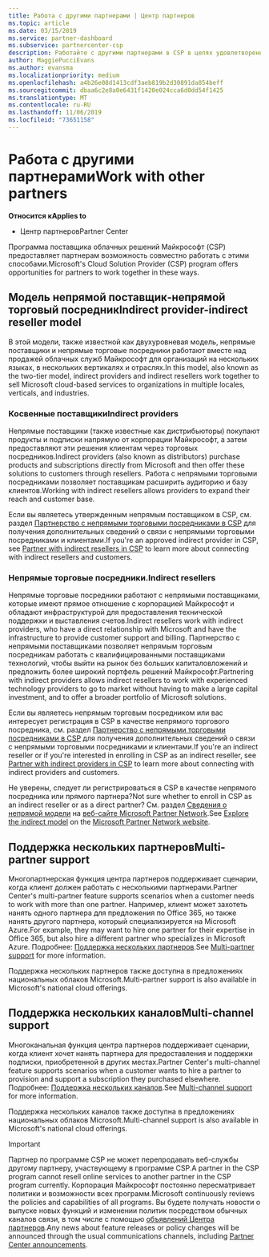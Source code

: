 ```yaml
---
title: Работа с другими партнерами | Центр партнеров
ms.topic: article
ms.date: 03/15/2019
ms.service: partner-dashboard
ms.subservice: partnercenter-csp
description: Работайте с другими партнерами в CSP в целях удовлетворения потребностей общих клиентов.
author: MaggiePucciEvans
ms.author: evansma
ms.localizationpriority: medium
ms.openlocfilehash: a4b26e08d1413cdf3aeb819b2d30891da854beff
ms.sourcegitcommit: dbaa6c2e8a0e6431f1420e024cca6d0dd54f1425
ms.translationtype: MT
ms.contentlocale: ru-RU
ms.lasthandoff: 11/06/2019
ms.locfileid: "73651158"
---
```

# <a name="work-with-other-partners"></a><span data-ttu-id="bc05d-103">Работа с другими партнерами</span><span class="sxs-lookup"><span data-stu-id="bc05d-103">Work with other partners</span></span>

<span data-ttu-id="bc05d-104">**Относится к**</span><span class="sxs-lookup"><span data-stu-id="bc05d-104">**Applies to**</span></span>

-  <span data-ttu-id="bc05d-105">Центр партнеров</span><span class="sxs-lookup"><span data-stu-id="bc05d-105">Partner Center</span></span>

<span data-ttu-id="bc05d-106">Программа поставщика облачных решений Майкрософт (CSP) предоставляет партнерам возможность совместно работать с этими способами.</span><span class="sxs-lookup"><span data-stu-id="bc05d-106">Microsoft's Cloud Solution Provider (CSP) program offers opportunities for partners to work together in these ways.</span></span>

## <a name="indirect-provider-indirect-reseller-model"></a><span data-ttu-id="bc05d-107">Модель непрямой поставщик‑непрямой торговый посредник</span><span class="sxs-lookup"><span data-stu-id="bc05d-107">Indirect provider-indirect reseller model</span></span>

<span data-ttu-id="bc05d-108">В этой модели, также известной как двухуровневая модель, непрямые поставщики и непрямые торговые посредники работают вместе над продажей облачных служб Майкрософт для организаций на нескольких языках, в нескольких вертикалях и отраслях.</span><span class="sxs-lookup"><span data-stu-id="bc05d-108">In this model, also known as the two-tier model, indirect providers and indirect resellers work together to sell Microsoft cloud-based services to organizations in multiple locales, verticals, and industries.</span></span> 

### <a name="indirect-providers"></a><span data-ttu-id="bc05d-109">Косвенные поставщики</span><span class="sxs-lookup"><span data-stu-id="bc05d-109">Indirect providers</span></span>

<span data-ttu-id="bc05d-110">Непрямые поставщики (также известные как дистрибьюторы) покупают продукты и подписки напрямую от корпорации Майкрософт, а затем предоставляют эти решения клиентам через торговых посредников.</span><span class="sxs-lookup"><span data-stu-id="bc05d-110">Indirect providers (also known as distributors) purchase products and subscriptions directly from Microsoft and then offer these solutions to customers through resellers.</span></span> <span data-ttu-id="bc05d-111">Работа с непрямыми торговыми посредниками позволяет поставщикам расширить аудиторию и базу клиентов.</span><span class="sxs-lookup"><span data-stu-id="bc05d-111">Working with indirect resellers allows providers to expand their reach and customer base.</span></span> 

<span data-ttu-id="bc05d-112">Если вы являетесь утвержденным непрямым поставщиком в CSP, см. раздел [Партнерство с непрямыми торговыми посредниками в CSP](indirect-provider-tasks-in-partner-center.md) для получения дополнительных сведений о связи с непрямыми торговыми посредниками и клиентами.</span><span class="sxs-lookup"><span data-stu-id="bc05d-112">If you're an approved indirect provider in CSP, see [Partner with indirect resellers in CSP](indirect-provider-tasks-in-partner-center.md) to learn more about connecting with indirect resellers and customers.</span></span> 

### <a name="indirect-resellers"></a><span data-ttu-id="bc05d-113">Непрямые торговые посредники.</span><span class="sxs-lookup"><span data-stu-id="bc05d-113">Indirect resellers</span></span> 

<span data-ttu-id="bc05d-114">Непрямые торговые посредники работают с непрямыми поставщиками, которые имеют прямое отношение с корпорацией Майкрософт и обладают инфраструктурой для предоставления технической поддержки и выставления счетов.</span><span class="sxs-lookup"><span data-stu-id="bc05d-114">Indirect resellers work with indirect providers, who have a direct relationship with Microsoft and have the infrastructure to provide customer support and billing.</span></span> <span data-ttu-id="bc05d-115">Партнерство с непрямыми поставщиками позволяет непрямым торговым посредникам работать с квалифицированными поставщиками технологий, чтобы выйти на рынок без больших капиталовложений и предложить более широкий портфель решений Майкрософт.</span><span class="sxs-lookup"><span data-stu-id="bc05d-115">Partnering with indirect providers allows indirect resellers to work with experienced technology providers to go to market without having to make a large capital investment, and to offer a broader portfolio of Microsoft solutions.</span></span> 

<span data-ttu-id="bc05d-116">Если вы являетесь непрямым торговым посредником или вас интересует регистрация в CSP в качестве непрямого торгового посредника, см. раздел [Партнерство с непрямыми торговыми посредниками в CSP](indirect-reseller-tasks-in-partner-center.md) для получения дополнительных сведений о связи с непрямыми торговыми посредниками и клиентами.</span><span class="sxs-lookup"><span data-stu-id="bc05d-116">If you're an indirect reseller or if you're interested in enrolling in CSP as an indirect reseller, see [Partner with indirect providers in CSP](indirect-reseller-tasks-in-partner-center.md) to learn more about connecting with indirect providers and customers.</span></span>

<span data-ttu-id="bc05d-117">Не уверены, следует ли регистрироваться в CSP в качестве непрямого посредника или прямого партнера?</span><span class="sxs-lookup"><span data-stu-id="bc05d-117">Not sure whether to enroll in CSP as an indirect reseller or as a direct partner?</span></span> <span data-ttu-id="bc05d-118">См. раздел [Сведения о непрямой модели](https://partner.microsoft.com/cloud-solution-provider/indirect) на [веб-сайте Microsoft Partner Network](https://partner.microsoft.com).</span><span class="sxs-lookup"><span data-stu-id="bc05d-118">See [Explore the indirect model](https://partner.microsoft.com/cloud-solution-provider/indirect) on the [Microsoft Partner Network website](https://partner.microsoft.com).</span></span>   

## <a name="multi-partner-support"></a><span data-ttu-id="bc05d-119">Поддержка нескольких партнеров</span><span class="sxs-lookup"><span data-stu-id="bc05d-119">Multi-partner support</span></span>

<span data-ttu-id="bc05d-120">Многопартнерская функция центра партнеров поддерживает сценарии, когда клиент должен работать с несколькими партнерами.</span><span class="sxs-lookup"><span data-stu-id="bc05d-120">Partner Center's multi-partner feature supports scenarios when a customer needs to work with more than one partner.</span></span> <span data-ttu-id="bc05d-121">Например, клиент может захотеть нанять одного партнера для предложения по Office 365, но также нанять другого партнера, который специализируется на Microsoft Azure.</span><span class="sxs-lookup"><span data-stu-id="bc05d-121">For example, they may want to hire one partner for their expertise in Office 365, but also hire a different partner who specializes in Microsoft Azure.</span></span> <span data-ttu-id="bc05d-122">Подробнее: [Поддержка нескольких партнеров](multipartner.md).</span><span class="sxs-lookup"><span data-stu-id="bc05d-122">See [Multi-partner support](multipartner.md) for more information.</span></span>

<span data-ttu-id="bc05d-123">Поддержка нескольких партнеров также доступна в предложениях национальных облаков Microsoft.</span><span class="sxs-lookup"><span data-stu-id="bc05d-123">Multi-partner support is also available in Microsoft's national cloud offerings.</span></span> 

## <a name="multi-channel-support"></a><span data-ttu-id="bc05d-124">Поддержка нескольких каналов</span><span class="sxs-lookup"><span data-stu-id="bc05d-124">Multi-channel support</span></span>

<span data-ttu-id="bc05d-125">Многоканальная функция центра партнеров поддерживает сценарии, когда клиент хочет нанять партнера для предоставления и поддержки подписки, приобретенной в других местах.</span><span class="sxs-lookup"><span data-stu-id="bc05d-125">Partner Center's multi-channel feature supports scenarios when a customer wants to hire a partner to provision and support a subscription they purchased elsewhere.</span></span> <span data-ttu-id="bc05d-126">Подробнее: [Поддержка нескольких каналов](multichannel.md).</span><span class="sxs-lookup"><span data-stu-id="bc05d-126">See [Multi-channel support](multichannel.md) for more information.</span></span>

<span data-ttu-id="bc05d-127">Поддержка нескольких каналов также доступна в предложениях национальных облаков Microsoft.</span><span class="sxs-lookup"><span data-stu-id="bc05d-127">Multi-channel support is also available in Microsoft's national cloud offerings.</span></span>

> [!IMPORTANT]  
> <span data-ttu-id="bc05d-128">Партнер по программе CSP не может перепродавать веб-службы другому партнеру, участвующему в программе CSP.</span><span class="sxs-lookup"><span data-stu-id="bc05d-128">A partner in the CSP program cannot resell online services to another partner in the CSP program currently.</span></span> <span data-ttu-id="bc05d-129">Корпорация Майкрософт постоянно пересматривает политики и возможности всех программ.</span><span class="sxs-lookup"><span data-stu-id="bc05d-129">Microsoft continuously reviews the policies and capabilities of all programs.</span></span> <span data-ttu-id="bc05d-130">Вы будете получать новости о выпуске новых функций и изменении политик посредством обычных каналов связи, в том числе с помощью [объявлений Центра партнеров](https://partner.microsoft.com/pcv/announcements).</span><span class="sxs-lookup"><span data-stu-id="bc05d-130">Any news about feature releases or policy changes will be announced through the usual communications channels, including [Partner Center announcements](https://partner.microsoft.com/pcv/announcements).</span></span>